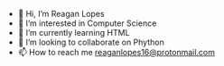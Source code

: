 - 👋 Hi, I’m Reagan Lopes
- 👀 I’m interested in Computer Science
- 🌱 I’m currently learning HTML
- 💞️ I’m looking to collaborate on Phython 
- 📫 How to reach me reaganlopes16@protonmail.com

<!---
reaganlopes66/reaganlopes66 is a ✨ special ✨ repository because its `README.md` (this file) appears on your GitHub profile.
You can click the Preview link to take a look at your changes.
--->
